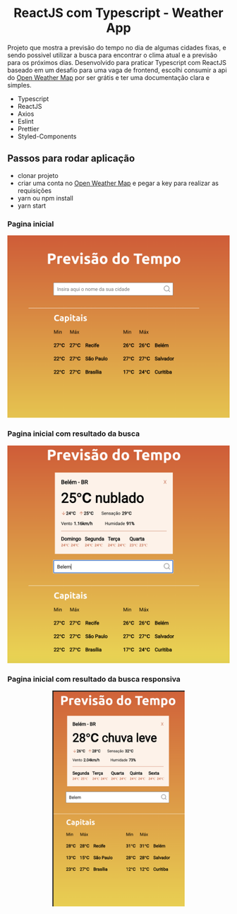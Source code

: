 <h1 align="center">
   ReactJS com Typescript - Weather App
</h1>

Projeto que mostra a previsão do tempo no dia de algumas cidades fixas, e sendo possivel utilizar a busca para encontrar o clima atual e a previsão para os próximos dias. Desenvolvido para praticar Typescript com ReactJS baseado em um desafio para uma vaga de frontend, escolhi consumir a api do [Open Weather Map](https://openweathermap.org) por ser grátis e ter uma documentação clara e simples.

- Typescript
- ReactJS
- Axios
- Eslint
- Prettier
- Styled-Components

## Passos para rodar aplicação

- clonar projeto
- criar uma conta no [Open Weather Map](https://openweathermap.org) e pegar a key para realizar as requisições
- yarn ou npm install
- yarn start


### Pagina inicial

<p align="center">
  <img alt="inicial" width="800px" src="https://github.com/lcassiol/reactjs-weather/blob/master/src/assets/screenshots/Home.png?raw=true">
</p>

### Pagina inicial com resultado da busca

<p align="center">
  <img alt="inicial-details" width="800px" src="https://github.com/lcassiol/reactjs-weather/blob/master/src/assets/screenshots/Home%20with%20details.png?raw=true">
</p>

### Pagina inicial com resultado da busca responsiva

<p align="center">
  <img alt="responsive" width="300px" src="https://github.com/lcassiol/reactjs-weather/blob/master/src/assets/screenshots/Responsive.png?raw=true">
</p>
